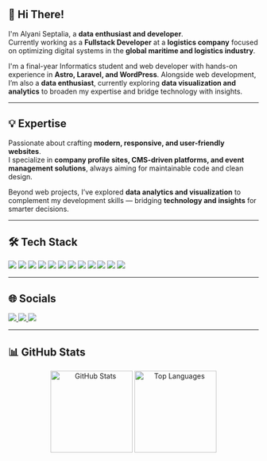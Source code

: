 ## 👋 Hi There!

I'm Alyani Septalia, a **data enthusiast and developer**.  
Currently working as a **Fullstack Developer** at a **logistics company** focused on optimizing digital systems in the **global maritime and logistics industry**. 

I'm a final-year Informatics student and web developer with hands-on experience in **Astro, Laravel, and WordPress**. Alongside web development, I’m also a **data enthusiast**, currently exploring **data visualization and analytics** to broaden my expertise and bridge technology with insights.  

---

## 💡 Expertise

Passionate about crafting **modern, responsive, and user-friendly websites**.  
I specialize in **company profile sites, CMS-driven platforms, and event management solutions**, always aiming for maintainable code and clean design.  

Beyond web projects, I’ve explored **data analytics and visualization** to complement my development skills — bridging **technology and insights** for smarter decisions.  

---

## 🛠 Tech Stack

<p>
  <img src="https://img.shields.io/badge/HTML5-E34F26?style=flat&logo=html5&logoColor=white"/>
  
  <img src="https://img.shields.io/badge/CSS3-1572B6?style=flat&logo=css&logoColor=white"/>
  <img src="https://img.shields.io/badge/JavaScript-F7DF1E?style=flat&logo=javascript&logoColor=black"/>
  <img src="https://img.shields.io/badge/PHP-777BB4?style=flat&logo=php&logoColor=white"/>
  <img src="https://img.shields.io/badge/Laravel-FF2D20?style=flat&logo=laravel&logoColor=white"/>
  <img src="https://img.shields.io/badge/WordPress-21759B?style=flat&logo=wordpress&logoColor=white"/>
  <img src="https://img.shields.io/badge/Astro-BC52EE?style=flat&logo=astro&logoColor=white"/>
  <img src="https://img.shields.io/badge/Bootstrap-7952B3?style=flat&logo=bootstrap&logoColor=white"/>
  <img src="https://img.shields.io/badge/Tailwind-06B6D4?style=flat&logo=tailwindcss&logoColor=white"/>
  <img src="https://img.shields.io/badge/MySQL-4479A1?style=flat&logo=mysql&logoColor=white"/>
  <img src="https://img.shields.io/badge/Git-F05032?style=flat&logo=git&logoColor=white"/>
  <img src="https://img.shields.io/badge/GitHub-181717?style=flat&logo=github&logoColor=white"/>
</p>

---

## 🌐 Socials

<p>
  <a href="mailto:septaliaans@gmail.com">
    <img src="https://img.shields.io/badge/Email-D14836?style=flat&logo=gmail&logoColor=white"/>
  </a>
  <a href="https://linkedin.com/in/AlyaniNS">
    <img src="https://img.shields.io/badge/LinkedIn-0A66C2?style=flat&logo=linkedin&logoColor=white"/>
  </a>
  <a href="https://alyanins.tech">
    <img src="https://img.shields.io/badge/Portfolio-alyanins.tech-111827?style=flat"/>
  </a>
</p>

---

## 📊 GitHub Stats

<p align="center">
  <img 
    height="165"
    src="https://github-readme-stats.vercel.app/api?username=AlyaniNS&show_icons=true&theme=transparent&hide_border=true" 
    alt="GitHub Stats" />
  <img 
    height="165"
    src="https://github-readme-stats.vercel.app/api/top-langs/?username=AlyaniNS&layout=compact&theme=transparent&hide_border=true" 
    alt="Top Languages" />
</p>
